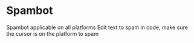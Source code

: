 # Spambot
Spambot applicable on all platforms
Edit text to spam in code, make sure the cursor is on the platform to spam
